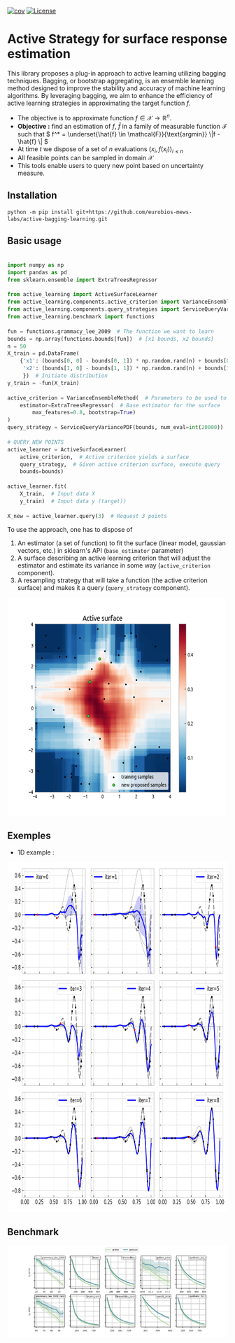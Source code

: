[![cov](https://eurobios-mews-labs.github.io/active-bagging-learning/badges/coverage.svg)](https://github.com/eurobios-mews-labs.github.io/active-bagging-learning/actions)
[![License](https://img.shields.io/badge/license-apache_2.0-darkviolet.svg)]( https://github.com/eurobios-mews-labs/active-bagging-learning/blob/master/LICENSE)
# Active  Strategy for surface response estimation
This library proposes a plug-in approach to active learning utilizing bagging techniques.
Bagging, or bootstrap aggregating, is an ensemble learning method designed to improve
the stability and accuracy of machine learning algorithms. By leveraging bagging, 
we aim to enhance the efficiency of active learning strategies in approximating the target function $`f`$.
* The objective is to approximate function $`f \in \mathcal{X} \rightarrow \mathbb{R}^n`$.
* **Objective :** find an estimation of $`f`$, $`\hat{f}`$ in a family of measurable function $`\mathcal{F}`$ such that $` f^* = \underset{\hat{f} \in \mathcal{F}}{\text{argmin}} \|f - \hat{f} \| `$ 
* At time $`t`$ we dispose of a set of $`n`$ evaluations $`(x_i, f(x_i))_{i\leqslant n}`$
* All feasible points can be sampled in domain $`\mathcal{X}`$
* This tools enable users to query new point based on uncertainty measure.


## Installation

```shell
python -m pip install git+https://github.com/eurobios-mews-labs/active-bagging-learning.git
```


## Basic usage

```python

import numpy as np
import pandas as pd
from sklearn.ensemble import ExtraTreesRegressor

from active_learning import ActiveSurfaceLearner
from active_learning.components.active_criterion import VarianceEnsembleMethod
from active_learning.components.query_strategies import ServiceQueryVariancePDF
from active_learning.benchmark import functions

fun = functions.grammacy_lee_2009  # The function we want to learn
bounds = np.array(functions.bounds[fun])  # [x1 bounds, x2 bounds]
n = 50
X_train = pd.DataFrame(
    {'x1': (bounds[0, 0] - bounds[0, 1]) * np.random.rand(n) + bounds[0, 1],
     'x2': (bounds[1, 0] - bounds[1, 1]) * np.random.rand(n) + bounds[1, 1],
     })  # Initiate distribution
y_train = -fun(X_train)

active_criterion = VarianceEnsembleMethod(  # Parameters to be used to estimate the surface response
    estimator=ExtraTreesRegressor(  # Base estimator for the surface
        max_features=0.8, bootstrap=True)
)
query_strategy = ServiceQueryVariancePDF(bounds, num_eval=int(20000))

# QUERY NEW POINTS
active_learner = ActiveSurfaceLearner(
    active_criterion,  # Active criterion yields a surface
    query_strategy,  # Given active criterion surface, execute query 
    bounds=bounds)

active_learner.fit(
    X_train,  # Input data X
    y_train)  # Input data y (target))

X_new = active_learner.query(3)  # Request 3 points
```
To use the approach, one has to dispose of

1. An estimator (a set of function) to fit the surface (linear model, gaussian vectors, etc.) in sklearn's API (`base_estimator` parameter)
2. A surface describing an active learning criterion that will adjust the estimator and estimate its variance in some way (`active_criterion` component).
3. A resampling strategy that will take a function (the active criterion surface) and makes it a query (`query_strategy` component).



<img alt="benchmark" height="500" src=".public/active_surface.png" width="500"/>

## Exemples

* 1D example :  

<img alt="benchmark" height="800" src=".public/example_krg.png"/>

## Benchmark


![benchmark](.public/active_vs_passive.png)


